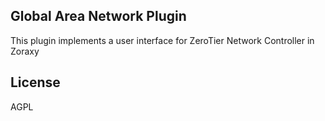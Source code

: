 ## Global Area Network Plugin

This plugin implements a user interface for ZeroTier Network Controller in Zoraxy





## License

AGPL